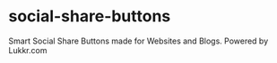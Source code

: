 social-share-buttons
===================
Smart Social Share Buttons made for Websites and Blogs. Powered by Lukkr.com
